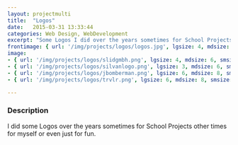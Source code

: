 ```yaml
---
layout: projectmulti
title:  "Logos"
date:   2015-03-31 13:33:44
categories: Web Design, WebDevelopment
excerpt: "Some Logos I did over the years sometimes for School Projects other times for myself or even just for fun."
frontimage: { url: '/img/projects/logos/logos.jpg', lgsize: 4, mdsize: 4, smsize: 4, xssize: 6 }
image:
- { url: '/img/projects/logos/slidgmbh.png', lgsize: 4, mdsize: 6, smsize: 6, xssize: }
- { url: '/img/projects/logos/silvanlogo.png', lgsize: 3, mdsize: 6, smsize: 6, xssize: }
- { url: '/img/projects/logos/jbomberman.png', lgsize: 6, mdsize: 8, smsize: 12, xssize: }
- { url: '/img/projects/logos/trvlr.png', lgsize: 6, mdsize: 8, smsize: 12, xssize: }

---
```



### Description

I did some Logos over the years sometimes for School Projects other times for myself or even just for fun.
